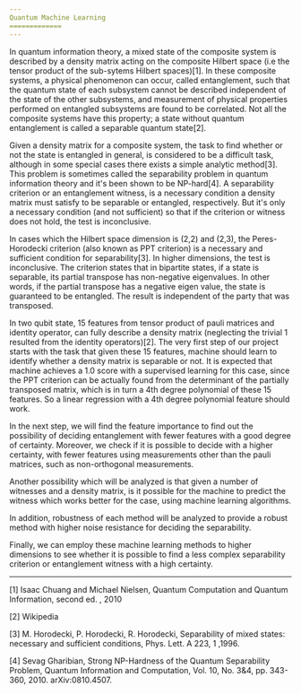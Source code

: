 ```yaml
---
Quantum Machine Learning
=============
---
```

In quantum information theory, a mixed state of the composite system is described by a density matrix acting on the composite Hilbert space (i.e the tensor product of the sub-sytems Hilbert spaces)[1].
In these composite systems, a physical phenomenon can occur, called entanglement, such that the quantum state of each subsystem cannot be described independent of the state of the other subsystems, and measurement of physical properties performed on entangled subsystems are found to be correlated. Not all the composite systems have this property; a state without quantum entanglement is called a separable quantum state[2].

Given a density matrix for a composite system, the task to find whether or not the state is entangled in general, is considered to be a difficult task, although in some special cases there exists a simple analytic method[3]. This problem is sometimes called the separability problem in quantum information theory and it's been shown to be NP-hard[4]. A separability criterion or an entanglement witness, is a necessary condition a density matrix must satisfy to be separable or entangled, respectively. But it's only a necessary condition (and not sufficient) so that if the criterion or witness does not hold, the test is inconclusive.

In cases which the Hilbert space dimension is (2,2) and (2,3), the Peres-Horodecki criterion (also known as PPT criterion) is a necessary and sufficient condition for separability[3]. In higher dimensions, the test is inconclusive. The criterion states that in bipartite states, if a state is separable, its partial transpose has non-negative eigenvalues. In other words, if the partial transpose has a negative eigen value, the state is guaranteed to be entangled. The result is independent of the party that was transposed.

In two qubit state, 15 features from tensor product of pauli matrices and identity operator, can fully describe a density matrix (neglecting the trivial 1 resulted from the identity operators)[2]. The very first step of our project starts with the task that given these 15 features, machine should learn to identify whether a density matrix is separable or not. It is expected that machine achieves a 1.0 score with a supervised learning for this case, since the PPT criterion can be actually found from the determinant of the partially transposed matrix, which is in turn a 4th degree polynomial of these 15 features. So a linear regression with a 4th degree polynomial feature should work.

In the next step, we will find the feature importance to find out the possibility of deciding entanglement with fewer features with a good degree of certainty. Moreover, we check if it is possible to decide with a higher certainty, with fewer features using measurements other than the pauli matrices, such as non-orthogonal measurements.

Another possibility which will be analyzed is that given a number of witnesses and a density matrix, is it possible for the machine to predict the witness which works better for the case, using machine learning algorithms.

In addition, robustness of each method will be analyzed to provide a robust method with higher noise resistance for deciding the separability.

Finally, we can employ these machine learning methods to higher dimensions to see whether it is possible to find a less complex separability criterion or entanglement witness with a high certainty.

-----
[1] Isaac Chuang and Michael Nielsen, Quantum Computation and Quantum Information, second ed. , 2010

[2] Wikipedia

[3] M. Horodecki, P. Horodecki, R. Horodecki, Separability of mixed states: necessary and sufficient conditions, Phys. Lett. A 223, 1 ,1996.

[4] Sevag Gharibian, Strong NP-Hardness of the Quantum Separability Problem, Quantum Information and Computation, Vol. 10, No. 3&4, pp. 343-360, 2010. arXiv:0810.4507.
